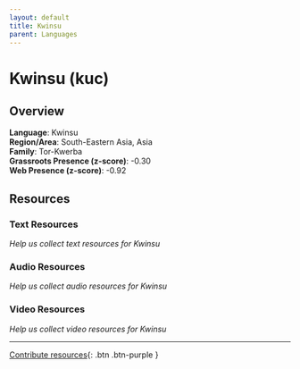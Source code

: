 ```yaml
---
layout: default
title: Kwinsu
parent: Languages
---
```


# Kwinsu (kuc)

## Overview

**Language**: Kwinsu  
**Region/Area**: South-Eastern Asia, Asia  
**Family**: Tor-Kwerba  
**Grassroots Presence (z-score)**: -0.30  
**Web Presence (z-score)**: -0.92  

## Resources

### Text Resources
*Help us collect text resources for Kwinsu*

### Audio Resources
*Help us collect audio resources for Kwinsu*

### Video Resources
*Help us collect video resources for Kwinsu*

---

[Contribute resources](https://forms.office.com/e/1SfLJx3u1r){: .btn .btn-purple }
